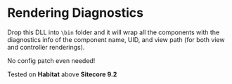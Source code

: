 # Rendering Diagnostics

Drop this DLL into `\bin` folder and it will wrap all the components with the diagnostics info of the component name, UID, and view path (for both view and controller renderings). 

No config patch even needed!

Tested on **Habitat** above **Sitecore 9.2**
